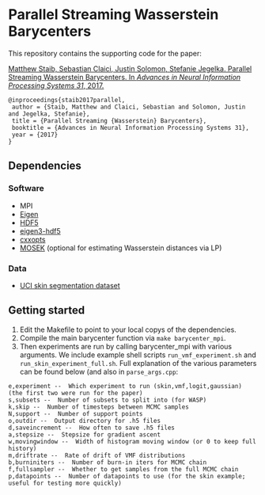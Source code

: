 # Parallel Streaming Wasserstein Barycenters
This repository contains the supporting code for the paper:

[Matthew Staib, Sebastian Claici, Justin Solomon, Stefanie Jegelka. Parallel Streaming Wasserstein Barycenters. In _Advances in Neural Information Processing Systems 31_, 2017.](https://arxiv.org/abs/1705.07443)

```
@inproceedings{staib2017parallel,
 author = {Staib, Matthew and Claici, Sebastian and Solomon, Justin and Jegelka, Stefanie},
 title = {Parallel Streaming {Wasserstein} Barycenters},
 booktitle = {Advances in Neural Information Processing Systems 31},
 year = {2017}
}
```

## Dependencies
### Software
* MPI
* [Eigen](http://eigen.tuxfamily.org/)
* [HDF5](https://support.hdfgroup.org/HDF5/)
* [eigen3-hdf5](https://github.com/garrison/eigen3-hdf5)
* [cxxopts](https://github.com/jarro2783/cxxopts)
* [MOSEK](https://www.mosek.com/) (optional for estimating Wasserstein distances via LP)

### Data
* [UCI skin segmentation dataset](https://archive.ics.uci.edu/ml/datasets/skin+segmentation)

## Getting started
1. Edit the Makefile to point to your local copys of the dependencies.
2. Compile the main barycenter function via `make barycenter_mpi`.
3. Then experiments are run by calling barycenter_mpi with various arguments. We include example shell scripts `run_vmf_experiment.sh` and `run_skin_experiment_full.sh`. Full explanation of the various parameters can be found below (and also in `parse_args.cpp`:
```i,iters --  Number of iterations to run each thread
e,experiment --  Which experiment to run (skin,vmf,logit,gaussian) (the first two were run for the paper)
s,subsets --  Number of subsets to split into (for WASP)
k,skip --  Number of timesteps between MCMC samples
N,support --  Number of support points
o,outdir --  Output directory for .h5 files
d,saveincrement --  How often to save .h5 files
a,stepsize --  Stepsize for gradient ascent
w,movingwindow --  Width of histogram moving window (or 0 to keep full history)
m,driftrate --  Rate of drift of VMF distributions
b,burniniters --  Number of burn-in iters for MCMC chain
f,fullsampler --  Whether to get samples from the full MCMC chain
p,datapoints --  Number of datapoints to use (for the skin example; useful for testing more quickly)
```
